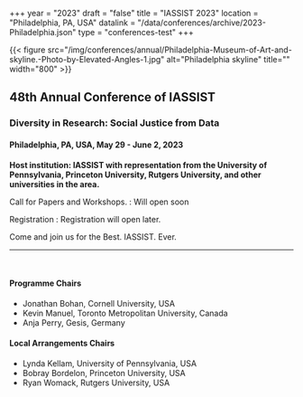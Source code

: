 +++
year = "2023"
draft = "false"
title = "IASSIST 2023"
location = "Philadelphia, PA, USA"
datalink = "/data/conferences/archive/2023-Philadelphia.json"
type = "conferences-test"
+++


{{< figure src="/img/conferences/annual/Philadelphia-Museum-of-Art-and-skyline.-Photo-by-Elevated-Angles-1.jpg" alt="Philadelphia skyline" title="" width="800" >}}

## 48th Annual Conference of IASSIST

### Diversity in Research: Social Justice from Data

#### Philadelphia, PA, USA, May 29 - June 2, 2023

**Host institution: IASSIST with representation from the University of Pennsylvania, Princeton University, Rutgers University, and other universities in the area.** 


Call for Papers and Workshops.
: Will open soon

Registration
: Registration will open later.

Come and join us for the Best. IASSIST. Ever.

<hr />
<br />

#### Programme Chairs
- Jonathan Bohan, Cornell University, USA
- Kevin Manuel, Toronto Metropolitan University, Canada
- Anja Perry, Gesis, Germany

#### Local Arrangements Chairs
- Lynda Kellam, University of Pennsylvania, USA
- Bobray Bordelon, Princeton University, USA
- Ryan Womack, Rutgers University, USA


<br />

